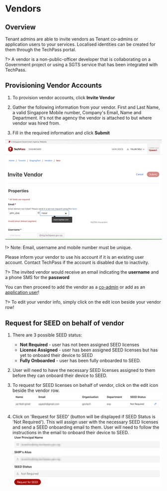 # Vendors
## Overview
Tenant admins are able to invite vendors as Tenant co-admins or application users to your services. Localised identities can be created for them through the TechPass portal.

?> A vendor is a non-public-officer developer that is collaborating on a Government project or using a SGTS service that has been integrated with TechPass.

## Provisioning Vendor Accounts
 1. To provision vendor accounts, click **Invite Vendor**

 2. Gather the following information from your vendor. First and Last Name, a valid Singapore Mobile number, Company's Email, Name and Department. It's not the agency the vendor is attached to but where vendor was hired from.
 
 3. Fill in the required information and click **Submit**

![add_vendor](assets/add_vendor.gif)

!> Note: Email, username and mobile number must be unique.

Please inform your vendor to use his account if it is an existing user account.
Contact TechPass if the account is disabled due to inactivity.

?> The invited vendor would receive an email indicating the **username** and a phone SMS for the **password**

You can then proceed to add the vendor as a [co-admin](namespaces#Managing-Tenant-Admins) or add as an [application user](applications#Managing-Access-to-your-App)!

?> To edit your vendor info, simply click on the edit icon beside your vendor row!

## Request for SEED on behalf of vendor
1. There are 3 possible SEED status:
   - <strong>Not Required</strong> - user has not been assigned SEED licenses
   - <strong>License Assigned</strong> - user has been assigned SEED licenses but has yet to onboard their device to SEED
   - <strong>Fully Onboarded</strong> - user has been fully onboarded to SEED.     

2. User will need to have the necessary SEED licenses assigned to them before they can onboard their device to SEED.

3. To request for SEED licenses on behalf of vendor, click on the edit icon beside the vendor row.
![vendors](assets/images/vendor/vendors.png)

4. Click on 'Request for SEED' (button will be displayed if SEED Status is 'Not Required'). This will assign user with the necessary SEED licenses and send a SEED onboarding email to them. User will need to follow the instructions in the email to onboard their device to SEED.
![vendor_request_seed](assets/images/vendor/request_seed.png)